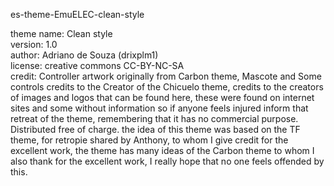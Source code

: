 es-theme-EmuELEC-clean-style

theme name:     Clean style  
version:        1.0  
author:         Adriano de Souza (drixplm1)  
license:        creative commons CC-BY-NC-SA  
credit:         Controller artwork originally from Carbon theme, Mascote and Some controls credits to the Creator of the Chicuelo theme, credits to the creators of images and logos that can be found here, these were found on internet sites and some without information so if anyone feels injured inform that retreat of the theme, remembering that it has no commercial purpose. Distributed free of charge. the idea of this theme was based on the TF theme, for retropie
shared by Anthony, to whom I give credit for the excellent work, the theme has many ideas of the Carbon theme to whom I also thank for the excellent work, I really hope that no one feels offended by this.
